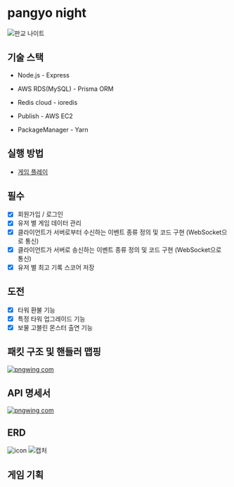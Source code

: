 # pangyo night

![판교 나이트](https://github.com/user-attachments/assets/6a0007e8-1be3-4d8c-91a4-562f1e45144e)

## 기술 스택
- Node.js - Express
  
- AWS RDS(MySQL) - Prisma ORM
  
- Redis cloud - ioredis
  
- Publish - AWS EC2
  
- PackageManager - Yarn

## 실행 방법
- [게임 플레이](http://shd1495.store:3080/)

## 필수

- [x] 회원가입 / 로그인
- [x] 유저 별 게임 데이터 관리
- [x] 클라이언트가 서버로부터 수신하는 이벤트 종류 정의 및 코드 구현 (WebSocket으로 통신)
- [x] 클라이언트가 서버로 송신하는 이벤트 종류 정의 및 코드 구현 (WebSocket으로 통신)
- [x] 유저 별 최고 기록 스코어 저장

## 도전

- [x] 타워 환불 기능
- [x] 특정 타워 업그레이드 기능
- [x] 보물 고블린 몬스터 출연 기능

## 패킷 구조 및 핸들러 맵핑
[![pngwing com](https://github.com/user-attachments/assets/0b16d6ab-5527-4ff3-8201-a86b290ee0ed)](https://frosted-occupation-9b9.notion.site/Pangyo-Night-11f6a99984a18084a9ecc828bc501ffc)
## API 명세서
[![pngwing com](https://github.com/user-attachments/assets/0b16d6ab-5527-4ff3-8201-a86b290ee0ed)](https://frosted-occupation-9b9.notion.site/Pangyo-Night-API-11f6a99984a180ef850cc0f87a7aa626?pvs=25)
## ERD
![icon](https://github.com/user-attachments/assets/93e32599-fa54-4855-b630-ef5c8c0a3480)
![캡처](https://github.com/user-attachments/assets/fcbfc557-8537-4414-9d9c-9969b92649fd)
## 게임 기획
